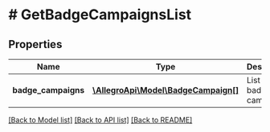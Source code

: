 # # GetBadgeCampaignsList

## Properties

Name | Type | Description | Notes
------------ | ------------- | ------------- | -------------
**badge_campaigns** | [**\AllegroApi\Model\BadgeCampaign[]**](BadgeCampaign.md) | List of badge campaigns. |

[[Back to Model list]](../../README.md#models) [[Back to API list]](../../README.md#endpoints) [[Back to README]](../../README.md)

